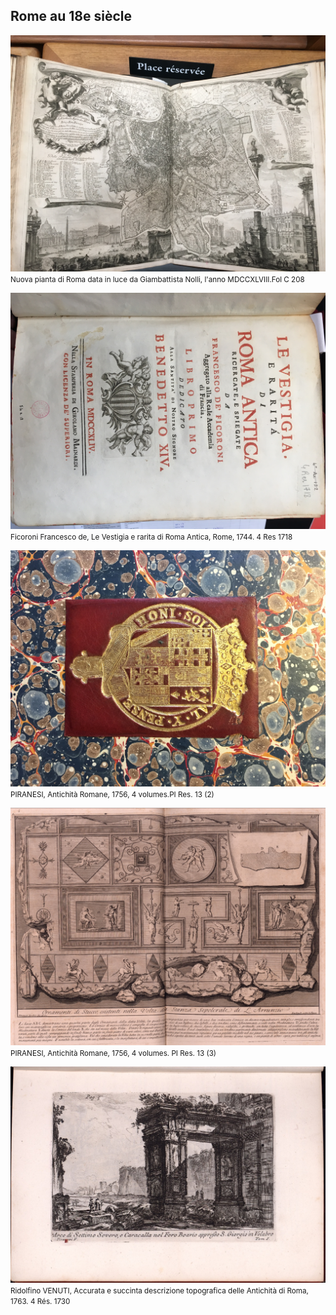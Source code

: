 ## Rome au 18e siècle

[![Foo](/img/doc5/doc5_1.jpg)](./document5.html)
<small style="text-align:center">Nuova pianta di Roma data in luce da Giambattista Nolli,  l'anno MDCCXLVIII.Fol C 208 </small>

[![Foo](/img/doc6/doc6_1.jpg)](./document6.html)
<small style="text-align:center">Ficoroni Francesco de, Le Vestigia e rarita di Roma Antica, Rome, 1744. 4 Res 1718 </small>

[![Foo](/img/doc7/doc7_1.jpg)](./document7.html)
<small style="text-align:center">PIRANESI, Antichità Romane, 1756, 4 volumes.PI Res. 13 (2) </small>

[![Foo](/img/doc8/doc8_1.jpg)](./document8.html)
<small style="text-align:center">PIRANESI, Antichità Romane, 1756, 4 volumes. PI Res. 13 (3)</small>

[![Foo](/img/doc9/doc9_1.jpg)](./document9.html)
<small style="text-align:center">Ridolfino VENUTI, Accurata e succinta descrizione topografica delle Antichità di Roma, 1763. 4 Rés. 1730</small>
